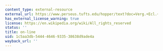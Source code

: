 ```yaml
---
content_type: external-resource
external_url: https://www.perseus.tufts.edu/hopper/text?doc=Verg.+Ecl.+1&fromdoc=Perseus%3Atext%3A1999.02.0057
has_external_license_warning: true
license: https://en.wikipedia.org/wiki/All_rights_reserved
status: ''
title: on-line
uid: 1c5aa3db-5444-4646-9335-38638d9ade4a
wayback_url: ''
---
```

